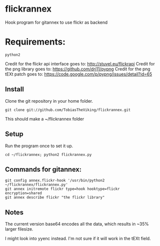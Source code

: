 flickrannex
=========

Hook program for gitannex to use flickr as backend

# Requirements:

    python2

Credit for the flickr api interface goes to: http://stuvel.eu/flickrapi
Credit for the png library goes to: https://github.com/drj11/pypng
Credit for the png tEXt patch goes to: https://code.google.com/p/pypng/issues/detail?id=65

## Install
Clone the git repository in your home folder.

    git clone git://github.com/TobiasTheViking/flickrannex.git 

This should make a ~/flickrannex folder

## Setup
Run the program once to set it up.

    cd ~/flickrannex; python2 flickrannex.py

## Commands for gitannex:

    git config annex.flickr-hook '/usr/bin/python2 ~/flickrannex/flickrannex.py'
    git annex initremote flickr type=hook hooktype=flickr encryption=shared
    git annex describe flickr "the flickr library"

## Notes
The current version base64 encodes all the data, which results in ~35% larger filesize.

I might look into yyenc instead. I'm not sure if it will work in the tEXt field.
